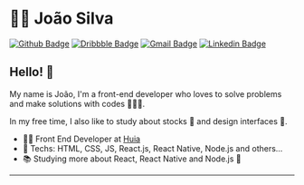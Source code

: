# :man_technologist: João Silva

[![Github Badge](https://img.shields.io/badge/-Github-000?style=flat-square&logo=Github&logoColor=white&link=https://github.com/JVictor07)](https://github.com/JVictor07)
[![Dribbble Badge](https://img.shields.io/badge/-Dribbble-%23EA4C89?style=flat-square&logo=Dribbble&logoColor=white&link=https://dribbble.com/Jvictor07)](https://dribbble.com/Jvictor07)
[![Gmail Badge](https://img.shields.io/badge/-Gmail-c14438?style=flat-square&logo=Gmail&logoColor=white&link=mailto:joaovictorms07@gmail.com)](mailto:joaovictorms07@gmail.com)
[![Linkedin Badge](https://img.shields.io/badge/-LinkedIn-blue?style=flat-square&logo=Linkedin&logoColor=white&link=https://www.linkedin.com/in/jv-silva/)](https://www.linkedin.com/in/jv-silva/)


## Hello! 👋

My name is João, I'm a front-end developer who loves to solve problems and make solutions with codes 👨🏻‍💻.

In my free time, I also like to study about stocks 🏦 and design interfaces 🎨.

- :office_worker: Front End Developer at <a href="https://huia.haus/en/" target="_blank">Huia</a>
- 🔧 Techs: HTML, CSS, JS, React.js, React Native, Node.js and others...
- :books: Studying more about React, React Native and Node.js :blue_heart:

---

